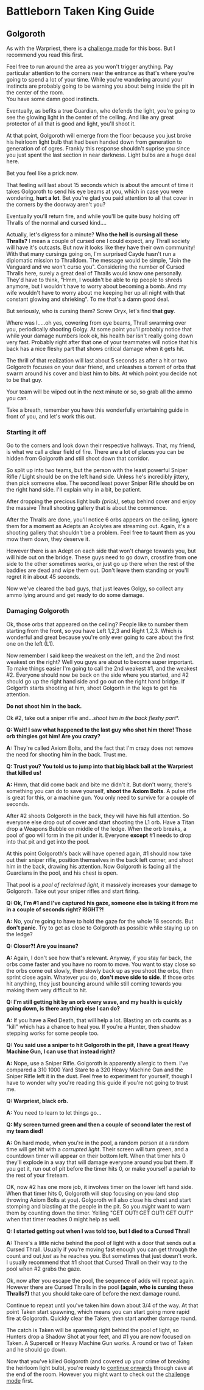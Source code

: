 # Battleborn Taken King Guide
## Golgoroth

As with the Warpriest, there is a [challenge mode](./gogorothchallenge.html) for this boss.  But I recommend you read this first.

Feel free to run around the area as you won't trigger anything.  Pay particular attention to the corners near the entrance as that's where you're going to spend a lot of your time.  While you're wandering around your instincts are probably going to be warning you about being inside the pit in the center of the room.  
You have some damn good instincts.  

Eventually, as befits a true Guardian, who defends the light, you're going to see the glowing light in the center of the ceiling.  And like any great protector of all that is good and light, you'll shoot it.

At that point, Golgoroth will emerge from the floor because you just broke his heirloom light bulb that had been handed down from generation to generation of of ogres. Frankly this response shouldn't suprise you since you just spent the last section in near darkness.  Light bulbs are a huge deal here.

Bet you feel like a prick now.

That feeling will last about 15 seconds which is about the amount of time it takes Golgoroth to send his eye beams at you, which in case you were wondering, **hurt a lot**.  Bet you're glad you paid attention to all that cover in the corners by the doorway aren't you?

Eventually you'll return fire, and while you'll be quite busy holding off Thralls of the normal and cursed kind....

Actually, let's digress for a minute?  **Who the hell is cursing all these Thralls?**  I mean a couple of cursed one I could expect, any Thrall society will have it's outcasts.  But now it looks like they have their own community!  With that many cursings going on, I'm surprised Cayde hasn't run a diplomatic mission to Thralldom. The message would be simple, "Join the Vanguard and we won't curse you".  Considering the number of Cursed Thralls here, surely a great deal of Thralls would know one personally.  They'd have to think, "Hmm, I wouldn't be able to rip people to shreds anymore, but I wouldn't have to worry about becoming a bomb.  And my wife wouldn't have to worry about me keeping her up all night with that constant glowing and shrieking".  To me that's a damn good deal.  

But seriously, who is cursing them?  Screw Oryx, let's find **that guy**.

Where was I.....oh yes, cowering from eye beams, Thrall swarming over you, periodically shooting Golgy.  At some point you'll probably notice that while your damage numbers look ok, his health bar isn't really going down very fast.  Probably right after that one of your teammates will notice that his back has a nice fleshy part that shows critical damage when it gets hit.  

The thrill of that realization will last about 5 seconds as after a hit or two Golgoroth focuses on your dear friend, and unleashes a torrent of orbs that swarm around his cover and blast him to bits.  At which point you decide not to be that guy.

Your team will be wiped out in the next minute or so, so grab all the ammo you can.

Take a breath, remember you have this wonderfully entertaining guide in front of you, and let's work this out.

### Starting it off
Go to the corners and look down their respective hallways.  That, my friend, is what we call a clear field of fire.  There are a lot of places you can be hidden from Golgoroth and still shoot down that corridor.

So split up into two teams, but the person with the least powerful Sniper Rifle / Light should be on the left hand side.  Unless he's incredibly jittery, then pick someone else.  The second least power Sniper Rifle should be on the right hand side.  I'll explain why in a bit, be patient.

After dropping the precious light bulb *(prick)*, setup behind cover and enjoy the massive Thrall shooting gallery that is about the commence.  

After the Thralls are done, you'll notice 6 orbs appears on the ceiling, ignore them for a moment as Adepts an Acolytes are streaming out.  Again, it's a shooting gallery that shouldn't be a problem.  Feel free to taunt them as you mow them down, they deserve it.  

However there is an Adept on each side that won't charge towards you, but will hide out on the bridge.  These guys need to go down, crossfire from one side to the other sometimes works, or just go up there when the rest of the baddies are dead and wipe them out. Don't leave them standing or you'll regret it in about 45 seconds.

Now we've cleared the bad guys, that just leaves Golgy, so collect any ammo lying around and get ready to do some damage.

### Damaging Golgoroth

Ok, those orbs that appeared on the ceiling?  People like to number them starting from the front, so you have Left 1,2,3 and Right 1,2,3.  Which is wonderful and great because you're only ever going to care about the first one on the left (L1).  

Now remember I said keep the weakest on the left, and the 2nd most weakest on the right?  Well you guys are about to become super important.  To make things easier I'm going to call the 2nd weakest #1, and the weakest #2.  Everyone should now be back on the side where you started, and #2 should go up the right hand side and go out on the right hand bridge.  If Golgorth starts shooting at him, shoot Golgorth in the legs to get his attention.

**Do not shoot him in the back.**

Ok #2, take out a sniper rifle and...*shoot him in the back fleshy part**.

**Q: Wait! I saw what happened to the last guy who shot him there!  Those orb thingies got him!  Are you crazy?**

**A:** They're called Axiom Bolts, and the fact that I'm crazy does not remove the need for shooting him in the back. Trust me.

**Q: Trust you?  You told us to jump into that big black ball at the Warpriest that killed us!**

**A:** Hmm, that did come back and bite me didn't it.  But don't worry, there's something you can do to save yourself, **shoot the Axiom Bolts**.  A pulse rifle is great for this, or a machine gun.  You only need to survive for a couple of seconds.

After #2 shoots Golgoroth in the back, they will have his full attention.  So everyone else drop out of cover and start shooting the L1 orb. Have a Titan drop a Weapons Bubble on middle of the ledge.  When the orb breaks, a pool of goo will form in the pit under it.  Everyone **except** #1 needs to drop into that pit and get into the pool.

At this point Golgoroth's back will have opened again, #1 should now take out their sniper rifle, position themselves in the back left corner, and shoot him in the back, drawing his attention.  Now Golgoroth is facing all the Guardians in the pool, and his chest is open.  

That pool is a *pool of reclaimed light*, it massively increases your damage to Golgoroth.  Take out your sniper rifles and start firing.

**Q: Ok, I'm #1 and I've captured his gaze, someone else is taking it from me in a couple of seconds right? RIGHT?!**

**A:** No, you're going to have to hold the gaze for the whole 18 seconds. But **don't panic**.  Try to get as close to Golgoroth as possible while staying up on the ledge?

**Q: Closer?! Are you insane?**

**A:** Again, I don't see how that's relevant.  Anyway, if you stay far back, the orbs come faster and you have no room to move.  You want to stay close so the orbs come out slowly, then slowly back up as you shoot the orbs, then sprint close again.  Whatever you do, **don't move side to side**.  If those orbs hit anything, they just bouncing around while still coming towards you making them very difficult to hit.

**Q: I'm still getting hit by an orb every wave, and my health is quickly going down, is there anything else I can do?**

**A:** If you have a Red Death, that will help a lot.  Blasting an orb counts as a "kill" which has a chance to heal you.  If you're a Hunter, then shadow stepping works for some people too.

**Q: You said use a sniper to hit Golgoroth in the pit, I have a great Heavy Machine Gun, I can use that instead right?**

**A:** Nope, use a Sniper Rifle.  Golgoroth is apparently allergic to them.  I've compared a 310 1000 Yard Stare to a 320 Heavy Machine Gun and the Sniper Rifle left it in the dust.  Feel free to experiment for yourself, though I have to wonder why you're reading this guide if you're not going to trust me.

**Q: Warpriest, black orb.**

**A:** You need to learn to let things go...

**Q: My screen turned green and then a couple of second later the rest of my team died!**

**A:** On hard mode, when you're in the pool, a random person at a random time will get hit with a *corrupted light*.  Their screen will turn green, and a countdown timer will appear on their bottom left.  When that timer hits 0 they'll explode in a way that will damage everyone around you but them.  If you get it, run out of pit before the timer hits 0, or make yourself a pariah to the rest of your fireteam.

OK, now #2 has one more job, it involves timer on the lower left hand side.  When that timer hits 0, Golgoroth will stop focusing on you (and stop throwing Axiom Bolts at you).  Golgoroth will also close his chest and start stomping and blasting at the people in the pit.  So you *might* want to warn them by counting down the timer.  Yelling "GET OUT! GET OUT! GET OUT!" when that timer reaches 0 might help as well.

**Q: I started getting out when I was told too, but I died to a Cursed Thrall**

**A:** There's a little niche behind the pool of light with a door that sends out a Cursed Thrall.  Usually if you're moving fast enough you can get through the count and out *just* as he reaches you.  But sometimes that just doesn't work.  I usually recommend that #1 shoot that Cursed Thrall on their way to the pool when #2 grabs the gaze.  

Ok, now after you escape the pool, the sequence of adds will repeat again.  However there are Cursed Thralls in the pool **(again, who is cursing these Thralls?)** that you should take care of before the next damage round.

Continue to repeat until you've taken him down about 3/4 of the way.  At that point Taken start spawning, which means you can start going more rapid fire at Golgoroth.  Quickly clear the Taken, then start another damage round.

The catch is Taken will be spawning right behind the pool of light, so Hunters drop a Shadow Shot at your feet, and #1 you are now focused on Taken. A Supercell or Heavy Machine Gun works.  A round or two of Taken and he should go down.

Now that you've killed Golgoroth (and covered up your crime of breaking the heirloom light bulb), you're ready to [continue onwards](./penispuzzle.html) through cave at the end of the room.  However you might want to check out the [challenge mode](./gogorothchallenge.html) first.
